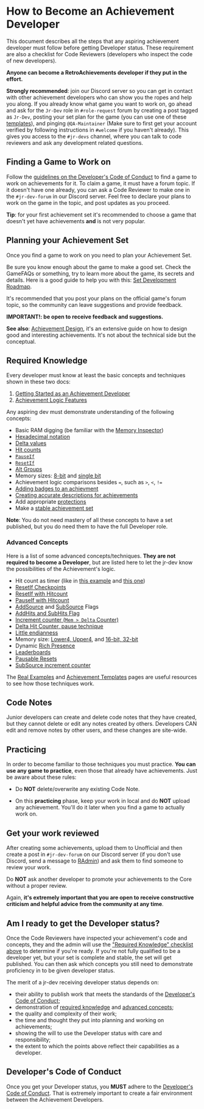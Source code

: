 # How to Become an Achievement Developer

This document describes all the steps that any aspiring achievement developer must follow before getting Developer status. These requirement are also a checklist for Code Reviewers (developers who inspect the code of new developers).

**Anyone can become a RetroAchievements developer if they put in the effort.**

**Strongly recommended**: join our Discord server so you can get in contact with other achievement developers who can show you the ropes and help you along. If you already know what game you want to work on, go ahead and ask for the `Jr-Dev` role in `#role-request` forum by creating a post tagged as `Jr-Dev`, posting your set plan for the game (you can use one of these [templates](https://docs.google.com/spreadsheets/d/1VC2phJ9AUcZK5Ll4bVuMpJXED8QdM_nw8OdSAuLc3bI/edit)), and pinging `@QA-Maintainer` (Make sure to first get your account verified by following instructions in `#welcome` if you haven't already). This gives you access to the `#jr-devs` channel, where you can talk to code reviewers and ask any development related questions.

## Finding a Game to Work on

Follow the [guidelines on the Developer's Code of Conduct](/guidelines/developers/code-of-conduct#working-on-empty-sets) to find a game to work on achievements for it. To claim a game, it must have a forum topic. If it doesn't have one already, you can ask a Code Reviewer to make one in the `#jr-dev-forum` in our Discord server. Feel free to declare your plans to work on the game in the topic, and post updates as you proceed.

**Tip**: for your first achievement set it's recommended to choose a game that doesn't yet have achievements **and** is not very popular.

## Planning your Achievement Set

Once you find a game to work on you need to plan your Achievement Set.

Be sure you know enough about the game to make a good set. Check the GameFAQs or something, try to learn more about the game, its secrets and details. Here is a good guide to help you with this: [Set Development Roadmap](/developer-docs/set-development-roadmap).

It's recommended that you post your plans on the official game's forum topic, so the community can leave suggestions and provide feedback.

**IMPORTANT!: be open to receive feedback and suggestions.**

**See also**: [Achievement Design](/developer-docs/achievement-design), it's an extensive guide on how to design good and interesting achievements. It's not about the technical side but the conceptual.

## Required Knowledge

Every developer must know at least the basic concepts and techniques shown in these two docs:

1. [Getting Started as an Achievement Developer](/developer-docs/getting-started-as-an-achievement-developer)
2. [Achievement Logic Features](/orphaned/achievement-logic-features)

Any aspiring dev must demonstrate understanding of the following concepts:

- Basic RAM digging (be familiar with the [Memory Inspector](/developer-docs/memory-inspector))
- [Hexadecimal notation](/developer-docs/memory-inspector#decimal-binary-and-hexadecimal-notations)
- [Delta values](/developer-docs/delta-values)
- [Hit counts](/developer-docs/hit-counts)
- [`PauseIf`](/developer-docs/flags/pauseif)
- [`ResetIf`](/developer-docs/flags/resetif)
- [Alt Groups](/developer-docs/alt-groups)
- Memory sizes: [8-bit](/developer-docs/memory-inspector#8-bit-mode) and [single bit](/developer-docs/memory-inspector#single-bits)
- Achievement logic comparisons besides `=`, such as `>`, `<`, `!=`
- [Adding badges to an achievment](/general/ways-to-contribute)
- [Creating accurate descriptions for achievements](/guidelines/developers/code-of-conduct#basic-achievement-design-guidelines)
- Add appropriate [protections](/developer-docs/getting-started-as-an-achievement-developer#important-tips)
- Make a [stable achievement set](/developer-docs/getting-started-as-an-achievement-developer#important-tips)

**Note**: You do not need mastery of all these concepts to have a set published, but you do need them to have the full Developer role.

### Advanced Concepts

Here is a list of some advanced concepts/techniques. **They are not required to become a Developer**, but are listed here to let the jr-dev know the possibilities of the Achievement's logic.

- Hit count as timer (like in [this example](/developer-docs/real-examples/using-hit-counts-as-a-timer) and [this one](/developer-docs/real-examples/creating-a-timer-with-reset-if-hits-based-on-the-speed-of-the-game))
- [ResetIf Checkpoints](/developer-docs/achievement-templates#finish-level-n-without-dying-or-getting-hit-using-a-weapon-etc)
- [ResetIf with Hitcount](/developer-docs/flags/resetif#resetif-with-hit-counts)
- [PauseIf with Hitcount](/developer-docs/flags/pauseif#pauseif-with-hit-counts)
- [AddSource](/developer-docs/flags/addsource) and [SubSource](/developer-docs/flags/subsource) Flags
- [AddHits and SubHits Flag](/developer-docs/flags/addhits-subhits)
- [Increment counter (`Mem > Delta` Counter)](/developer-docs/real-examples/using-delta-values-and-hit-counts-to-detect-an-increment)
- [Delta Hit Counter, pause technique](/developer-docs/achievement-templates#check-for-a-specific-value-changing-to-another-specific-value-ten-times)
- [Little endianness](/developer-docs/memory-inspector#endianness)
- Memory size: [Lower4, Upper4](/developer-docs/memory-inspector#upper4-and-lower4), and [16-bit, 32-bit](/developer-docs/memory-inspector#1632-bit-mode)
- Dynamic [Rich Presence](/developer-docs/rich-presence)
- [Leaderboards](/developer-docs/leaderboards)
- [Pausable Resets](/developer-docs/achievement-templates#conditional-resets)
- [SubSource increment counter](/developer-docs/flags/subsource#using-subsource-to-count-increments)

The [Real Examples](/developer-docs/real-examples) and [Achievement Templates](/developer-docs/achievement-templates) pages are useful resources to see how those techniques work.

## Code Notes

Junior developers can create and delete code notes that they have created, but they cannot delete or edit any notes created by others. Developers CAN edit and remove notes by other users, and these changes are site-wide.

## Practicing

In order to become familiar to those techniques you must practice. **You can use any game to practice**, even those that already have achievements. Just be aware about these rules:

- Do **NOT** delete/overwrite any existing Code Note.

- On this **practicing** phase, keep your work in local and do **NOT** upload any achievement. You'll do it later when you find a game to actually work on.

## Get your work reviewed

After creating some achievements, upload them to Unofficial and then create a post in `#jr-dev-forum` on our Discord server (if you don't use Discord, send a message to [RAdmin](http://retroachievements.org/user/RAdmin)) and ask them to find someone to review your work.

Do **NOT** ask another developer to promote your achievements to the Core without a proper review.

Again, **it's extremely important that you are open to receive constructive criticism and helpful advice from the community at any time**.

## Am I ready to get the Developer status?

Once the Code Reviewers have inspected your achievement's code and concepts, they and the admin will use the ["Required Knowledge" checklist above](#required-knowledge) to determine if you're ready. If you're not fully qualified to be a developer yet, but your set is complete and stable, the set will get published. You can then ask which concepts you still need to demonstrate proficiency in to be given developer status.

The merit of a jr-dev receiving developer status depends on:

- their ability to publish work that meets the standards of the [Developer's Code of Conduct](/guidelines/developers/code-of-conduct);
- demonstration of [required knowledge](#required-knowledge) and [advanced concepts](#advanced-techniques);
- the quality and complexity of their work;
- the time and thought they put into planning and working on achievements;
- showing the will to use the Developer status with care and responsibility;
- the extent to which the points above reflect their capabilities as a developer.

## Developer's Code of Conduct

Once you get your Developer status, you **MUST** adhere to the [Developer's Code of Conduct](/guidelines/developers/code-of-conduct). That is extremely important to create a fair environment between the Achievement Developers.
